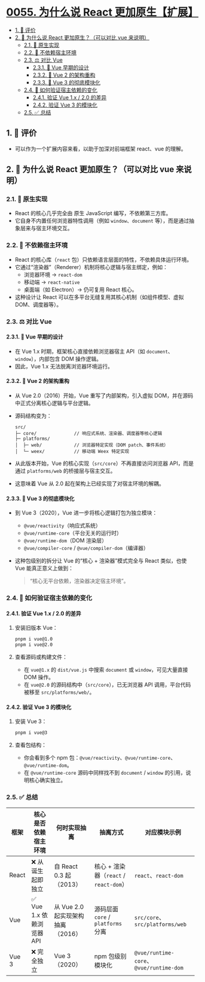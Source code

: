# [0055. 为什么说 React 更加原生【扩展】](https://github.com/tnotesjs/TNotes.react/tree/main/notes/0055.%20%E4%B8%BA%E4%BB%80%E4%B9%88%E8%AF%B4%20React%20%E6%9B%B4%E5%8A%A0%E5%8E%9F%E7%94%9F%E3%80%90%E6%89%A9%E5%B1%95%E3%80%91)

<!-- region:toc -->

- [1. 🫧 评价](#1--评价)
- [2. 🤖 为什么说 React 更加原生？（可以对比 vue 来说明）](#2--为什么说-react-更加原生可以对比-vue-来说明)
  - [2.1. 🧩 原生实现](#21--原生实现)
  - [2.2. 🧱 不依赖宿主环境](#22--不依赖宿主环境)
  - [2.3. ⚖️ 对比 Vue](#23-️-对比-vue)
    - [2.3.1. 🧩 Vue 早期的设计](#231--vue-早期的设计)
    - [2.3.2. 🧭 Vue 2 的架构重构](#232--vue-2-的架构重构)
    - [2.3.3. 🧱 Vue 3 的彻底模块化](#233--vue-3-的彻底模块化)
  - [2.4. 🧪 如何验证宿主依赖的变化](#24--如何验证宿主依赖的变化)
    - [2.4.1. 验证 Vue 1.x / 2.0 的差异](#241-验证-vue-1x--20-的差异)
    - [2.4.2. 验证 Vue 3 的模块化](#242-验证-vue-3-的模块化)
  - [2.5. ✅ 总结](#25--总结)

<!-- endregion:toc -->

## 1. 🫧 评价

- 可以作为一个扩展内容来看，以助于加深对前端框架 react、vue 的理解。

## 2. 🤖 为什么说 React 更加原生？（可以对比 vue 来说明）

### 2.1. 🧩 原生实现

- React 的核心几乎完全由 原生 JavaScript 编写，不依赖第三方库。
- 它自身不内置任何浏览器特性调用（例如 `window`、`document` 等），而是通过抽象层来与宿主环境交互。

### 2.2. 🧱 不依赖宿主环境

- React 的核心库（`react` 包）只依赖语言层面的特性，不依赖具体运行环境。
- 它通过“渲染器”（Renderer）机制将核心逻辑与宿主绑定，例如：
  - 浏览器环境 → `react-dom`
  - 移动端 → `react-native`
  - 桌面端（如 Electron）→ 仍可复用 React 核心。
- 这种设计让 React 可以在多平台无缝复用其核心机制（如组件模型、虚拟 DOM、调度器等）。

### 2.3. ⚖️ 对比 Vue

#### 2.3.1. 🧩 Vue 早期的设计

- 在 Vue 1.x 时期，框架核心直接依赖浏览器宿主 API（如 `document`、`window`），内部包含 DOM 操作逻辑。
- 因此，Vue 1.x 无法脱离浏览器环境运行。

#### 2.3.2. 🧭 Vue 2 的架构重构

- 从 Vue 2.0（2016）开始，Vue 重写了内部架构，引入虚拟 DOM，并在源码中正式分离核心逻辑与平台逻辑。
- 源码结构变为：

  ```
  src/
  ├─ core/              // 响应式系统、渲染器、调度器等核心逻辑
  ├─ platforms/
  │  ├─ web/            // 浏览器特定实现（DOM patch、事件系统）
  │  └─ weex/           // 移动端 Weex 特定实现
  ```

- 从此版本开始，Vue 的核心实现（`src/core`）不再直接访问浏览器 API，而是通过 `platforms/web` 的桥接层与宿主交互。
- 这意味着 Vue 从 2.0 起在架构上已经实现了对宿主环境的解耦。

#### 2.3.3. 🧱 Vue 3 的彻底模块化

- 到 Vue 3（2020），Vue 进一步将核心逻辑打包为独立模块：

  - `@vue/reactivity`（响应式系统）
  - `@vue/runtime-core`（平台无关的运行时）
  - `@vue/runtime-dom`（DOM 渲染层）
  - `@vue/compiler-core` / `@vue/compiler-dom`（编译器）

- 这种包级别的拆分让 Vue 的“核心 + 渲染器”模式完全与 React 类似，也使 Vue 能真正意义上做到：

  > “核心无平台依赖，渲染器决定宿主环境”。

### 2.4. 🧪 如何验证宿主依赖的变化

#### 2.4.1. 验证 Vue 1.x / 2.0 的差异

1. 安装旧版本 Vue：

   ```bash
   pnpm i vue@1.0
   pnpm i vue@2.0
   ```

2. 查看源码或构建文件：

   - 在 `vue@1.x` 的 `dist/vue.js` 中搜索 `document` 或 `window`，可见大量直接 DOM 操作。
   - 在 `vue@2.0` 的源码结构中（`src/core`），已无浏览器 API 调用，平台代码被移至 `src/platforms/web/`。

#### 2.4.2. 验证 Vue 3 的模块化

1. 安装 Vue 3：

   ```bash
   pnpm i vue@3
   ```

2. 查看包结构：

   - 你会看到多个 npm 包：`@vue/reactivity`、`@vue/runtime-core`、`@vue/runtime-dom`。
   - 在 `@vue/runtime-core` 源码中同样找不到 `document` / `window` 的引用，说明核心确实独立。

### 2.5. ✅ 总结

| 框架 | 核心是否依赖宿主环境 | 何时实现抽离 | 抽离方式 | 对应模块示例 |
| --- | --- | --- | --- | --- |
| React | ❌ 从诞生起即独立 | 自 React 0.3 起（2013） | 核心 + 渲染器（`react` / `react-dom`） | `react`、`react-dom` |
| Vue | ✅ Vue 1.x 依赖浏览器 API | 从 Vue 2.0 起实现架构抽离（2016） | 源码层面 `core` / `platforms` 分离 | `src/core`、`src/platforms/web` |
| Vue 3 | ❌ 完全独立 | Vue 3（2020） | npm 包级别模块化 | `@vue/runtime-core`、`@vue/runtime-dom` |
